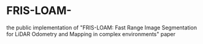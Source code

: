 # FRIS-LOAM-
the public implementation of "FRIS-LOAM: Fast Range Image Segmentation for LiDAR Odometry and Mapping in complex environments" paper
